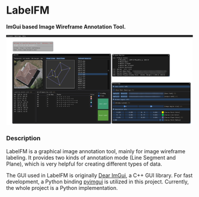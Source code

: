 # LabelFM
**ImGui based Image Wireframe Annotation Tool.**

![overview](./demo/overview.png)

### Description

LabelFM is a graphical image annotation tool, mainly for image wireframe labeling. It provides two kinds of annotation mode (Line Segment and Plane), which is very helpful for creating different types of data.

The GUI used in LabelFM is originally [Dear ImGui](https://github.com/ocornut/imgui), a C++ GUI library. For fast development, a Python binding [pyimgui](https://github.com/swistakm/pyimgui) is utilized in this project. Currently, the whole project is a Python implementation.
